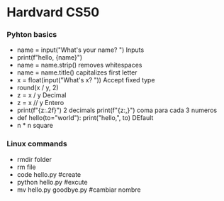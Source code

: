 # Hardvard CS50

### Pyhton basics
- name = input("What's your name? ")  Inputs 
- print(f"hello, {name}")
- name = name.strip() removes whitespaces
- name = name.title()  capitalizes first letter
- x = float(input("What's x? "))  Accept fixed type
- round(x / y, 2)
- z = x / y Decimal
- z = x // y Entero
- print(f"{z:.2f}")  2 decimals
 print(f"{z:,}")  coma para cada 3 numeros
- def hello(to="world"): print("hello,", to)  DEfault
- n * n square

### Linux commands
- rmdir folder
- rm file
- code hello.py #create
- python hello.py  #excute
- mv hello.py goodbye.py #cambiar nombre
